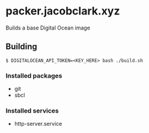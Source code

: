 # packer.jacobclark.xyz
Builds a base Digital Ocean image

## Building

```shell
$ DIGITALOCEAN_API_TOKEN=<KEY_HERE> bash ./build.sh
```

### Installed packages

* git
* sbcl

### Installed services

*  http-server.service
